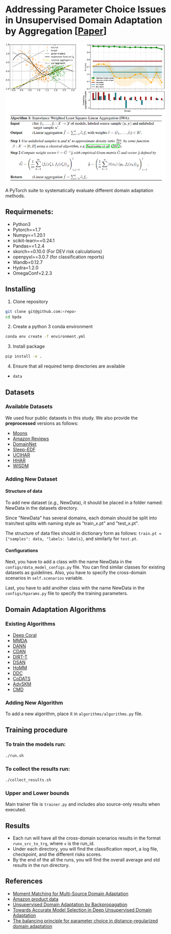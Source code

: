 # Addressing Parameter Choice Issues in Unsupervised Domain Adaptation by Aggregation [[Paper]()]

![alt text](images/header.png "Logo Title Text 1")

A PyTorch suite to systematically evaluate different domain adaptation methods.
 
## Requirmenets:
- Python3
- Pytorch==1.7
- Numpy==1.20.1
- scikit-learn==0.24.1
- Pandas==1.2.4
- skorch==0.10.0 (For DEV risk calculations)
- openpyxl==3.0.7 (for classification reports)
- Wandb=0.12.7
- Hydra=1.2.0
- OmegaConf=2.2.3

## Installing

1. Clone repository
```bash
git clone git@github.com:<repo>
cd bpda
```

2. Create a python 3 conda environment
```bash
conda env create -f environment.yml
```

3. Install package
```bash
pip install -e .
```

4. Ensure that all required temp directories are available
  * `data`

## Datasets

### Available Datasets
We used four public datasets in this study. We also provide the **preprocessed** versions as follows:
- [Moons](https://scikit-learn.org/stable/modules/generated/sklearn.datasets.make_moons.html)
- [Amazon Reviews](https://jmcauley.ucsd.edu/data/amazon/)
- [DomainNet](http://ai.bu.edu/M3SDA/)
- [Sleep-EDF](https://researchdata.ntu.edu.sg/privateurl.xhtml?token=9f854e11-4384-44d4-bad8-9d2894c76f07)
- [UCIHAR](https://researchdata.ntu.edu.sg/privateurl.xhtml?token=ddaf52b4-37ef-4578-aaed-d9d4c8a942c0)
- [HHAR](https://researchdata.ntu.edu.sg/privateurl.xhtml?token=e44f10b6-e160-4e63-8fcf-8060aadbd3e5)
- [WISDM](https://researchdata.ntu.edu.sg/privateurl.xhtml?token=55e459de-c9d7-470f-8453-ad086c304f9d)

### Adding New Dataset

#### Structure of data
To add new dataset (*e.g.,* NewData), it should be placed in a folder named: NewData in the datasets directory.

Since "NewData" has several domains, each domain should be split into train/test splits with naming style as
"train_*x*.pt" and "test_*x*.pt".

The structure of data files should in dictionary form as follows:
`train.pt = {"samples": data, "labels: labels}`, and similarly for `test.pt`.

#### Configurations
Next, you have to add a class with the name NewData in the `configs/data_model_configs.py` file. 
You can find similar classes for existing datasets as guidelines. 
Also, you have to specify the cross-domain scenarios in `self.scenarios` variable.

Last, you have to add another class with the name NewData in the `configs/hparams.py` file to specify
the training parameters.


## Domain Adaptation Algorithms
### Existing Algorithms
- [Deep Coral](https://arxiv.org/abs/1607.01719)
- [MMDA](https://arxiv.org/abs/1901.00282)
- [DANN](https://arxiv.org/abs/1505.07818)
- [CDAN](https://arxiv.org/abs/1705.10667)
- [DIRT-T](https://arxiv.org/abs/1802.08735)
- [DSAN](https://ieeexplore.ieee.org/document/9085896)
- [HoMM](https://arxiv.org/pdf/1912.11976.pdf)
- [DDC](https://arxiv.org/abs/1412.3474)
- [CoDATS](https://arxiv.org/pdf/2005.10996.pdf)
- [AdvSKM](https://www.ijcai.org/proceedings/2021/0378.pdf)
- [CMD](https://openreview.net/pdf?id=SkB-_mcel)


### Adding New Algorithm
To add a new algorithm, place it in `algorithms/algorithms.py` file.


## Training procedure

### To train the models run:

```bash
./run.sh
```

### To collect the results run:

```bash
./collect_results.sh
```

### Upper and Lower bounds
Main trainer file is `trainer.py` and includes also source-only results when executed.

## Results
- Each run will have all the cross-domain scenarios results in the format `runx_src_to_trg`, where `x`
is the run_id. 
- Under each directory, you will find the classification report, a log file, checkpoint, 
and the different risks scores.
- By the end of the all the runs, you will find the overall average and std results in the run directory.


## References

* [Moment Matching for Multi-Source Domain Adaptation](http://ai.bu.edu/M3SDA/)
* [Amazon product data](https://jmcauley.ucsd.edu/data/amazon/)
* [Unsupervised Domain Adaptation by Backpropagation](https://github.com/fungtion/DANN)
* [Towards Accurate Model Selection in Deep Unsupervised Domain Adaptation](https://github.com/thuml/Deep-Embedded-Validation)
* [The balancing principle for parameter choice in distance-regularized domain adaptation](https://github.com/Xpitfire/bpda)

